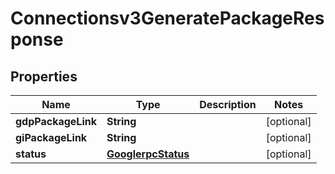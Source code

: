 

# Connectionsv3GeneratePackageResponse


## Properties

| Name | Type | Description | Notes |
|------------ | ------------- | ------------- | -------------|
|**gdpPackageLink** | **String** |  |  [optional] |
|**giPackageLink** | **String** |  |  [optional] |
|**status** | [**GooglerpcStatus**](GooglerpcStatus.md) |  |  [optional] |



